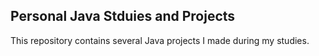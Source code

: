 ## Personal Java Stduies and Projects

This repository contains several Java projects I made during my studies.
